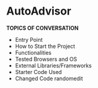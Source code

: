 # AutoAdvisor

**TOPICS OF CONVERSATION**
* Entry Point
* How to Start the Project
* Functionalities
* Tested Browsers and OS
* External Libraries/Frameworks
* Starter Code Used
* Changed Code
randomedit

